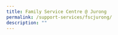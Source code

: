 ```yaml
---
title: Family Service Centre @ Jurong
permalink: /support-services/fscjurong/
description: ""
---
```


